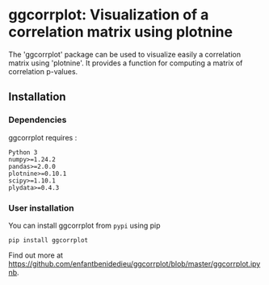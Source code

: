 # ggcorrplot: Visualization of a correlation matrix using plotnine

The 'ggcorrplot' package can be used to visualize easily a correlation matrix using 'plotnine'. It provides a function for computing a matrix of correlation p-values.

## Installation

### Dependencies

ggcorrplot requires :

```{python,echo=TRUE,eval=FALSE}
Python 3
numpy>=1.24.2
pandas>=2.0.0
plotnine>=0.10.1
scipy>=1.10.1
plydata>=0.4.3
```

### User installation

You can install ggcorrplot from `pypi` using pip

```{python,echo=TRUE,eval=FALSE}
pip install ggcorrplot
```

Find out more at https://github.com/enfantbenidedieu/ggcorrplot/blob/master/ggcorrplot.ipynb.
    

